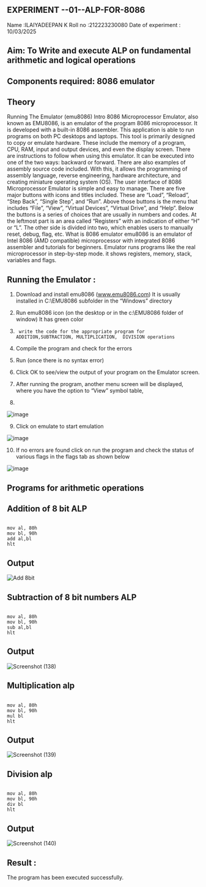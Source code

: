 ## EXPERIMENT --01--ALP-FOR-8086
Name :ILAIYADEEPAN K
Roll no :212223230080
Date of experiment : 10/03/2025





## Aim: To Write and execute ALP on fundamental arithmetic and logical operations
## Components required: 8086  emulator 
## Theory 
Running The Emulator (emu8086) Intro 8086 Microprocessor Emulator, also known as EMU8086, is an emulator of the program 8086 microprocessor. It is developed with a built-in 8086 assembler. This application is able to run programs on both PC desktops and laptops. This tool is primarily designed to copy or emulate hardware. These include the memory of a program, CPU, RAM, input and output devices, and even the display screen. There are instructions to follow when using this emulator. It can be executed into one of the two ways: backward or forward. There are also examples of assembly source code included. With this, it allows the programming of assembly language, reverse engineering, hardware architecture, and creating miniature operating system (OS). The user interface of 8086 Microprocessor Emulator is simple and easy to manage. There are five major buttons with icons and titles included. These are “Load”, “Reload”, “Step Back”, “Single Step”, and “Run”. Above those buttons is the menu that includes “File”, “View”, “Virtual Devices”, “Virtual Drive”, and “Help”. Below the buttons is a series of choices that are usually in numbers and codes. At the leftmost part is an area called “Registers” with an indication of either “H” or “L”. The other side is divided into two, which enables users to manually reset, debug, flag, etc. What is 8086 emulator emu8086 is an emulator of Intel 8086 (AMD compatible) microprocessor with integrated 8086 assembler and tutorials for beginners. Emulator runs programs like the real microprocessor in step-by-step mode. it shows registers, memory, stack, variables and flags.


 ## Running the Emulator :
1.	Download and install emu8086 (www.emu8086.com) It is usually installed in C:\EMU8086 subfolder in the “Windows” directory
2.	  Run  emu8086 icon (on the desktop or in the c:\EMU8086 folder of window) It has green color 
 
 
3.		write the code for the appropriate program for ADDITION,SUBTRACTION, MULTIPLICATION,  DIVISION operations 

4.	 Compile the program and check for the errors 
5.	Run (once there is no syntax error) 

6.	Click OK to see/view the output of your program on the Emulator screen. 


7.	After running the program, another menu screen will be displayed, where you have the option to “View” symbol table,
8.	 


![image](https://user-images.githubusercontent.com/36288975/189273263-d65baae9-4b8f-4723-afb3-c0ffa4052b04.png)











9.	Click on emulate to start emulation 








![image](https://user-images.githubusercontent.com/36288975/189273273-9bb36ec1-e2e8-4892-8d35-37707332bfdc.png)








10.	If no errors are found click on run the program and check the status of various flags in the flags tab as shown below 






![image](https://user-images.githubusercontent.com/36288975/189273277-113a2a33-4a40-4ff8-95a5-ecd3a1f504fe.png)







## Programs for arithmetic  operations
## Addition  of 8 bit ALP
```
 
mov al, 80h
mov bl, 90h
add al,bl
hlt
```

## Output  
![Add 8bit](https://github.com/user-attachments/assets/d9130b08-7406-4f56-8af0-a1fd249f93a8)

## Subtraction   of 8 bit numbers  ALP
 ```

mov al, 80h
mov bl, 90h
sub al,bl
hlt
```
 

## Output 
![Screenshot (138)](https://github.com/user-attachments/assets/54d14d0f-e8e4-4b1c-9982-f3913ec2a213)


## Multiplication alp
```

mov al, 80h
mov bl, 90h
mul bl
hlt
```

 ## Output  
![Screenshot (139)](https://github.com/user-attachments/assets/85f1b8b0-ac1c-4554-ba4d-8c63ac3a489a)


## Division alp 
```

mov al, 80h
mov bl, 90h
div bl
hlt
```


## Output  
![Screenshot (140)](https://github.com/user-attachments/assets/e481d9cf-fe7b-4348-ac59-524084455201)



## Result :
The program has been executed successfully.
 








